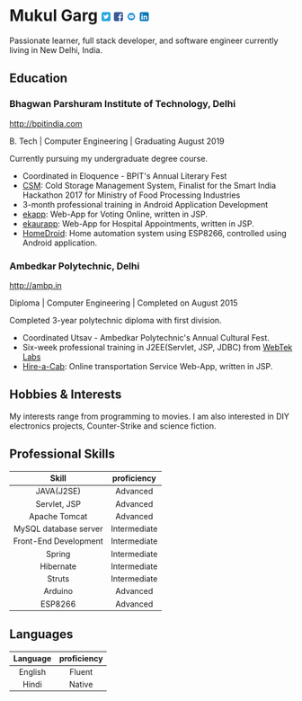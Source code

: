 # Mukul Garg  [![@m4MukulGarg](static/twitter_003.png)](http://bit.ly/ttm4mg) [![fb.com/m4MukulGarg](static/facebook_003.png)](http://bit.ly/m4mgfb) [![Send an Email](static/email-16.png)](mailto:m4mukulgarg@live.com) [![m4mukulgarg@live.com](static/linkedin_003.png)](http://bit.ly/m4mgLin) 
Passionate learner, full stack developer, and software engineer currently living in New Delhi, India. 

## Education
### Bhagwan Parshuram Institute of Technology, Delhi
http://bpitindia.com

B. Tech | Computer Engineering | Graduating August 2019

Currently pursuing my undergraduate degree course.
* Coordinated in Eloquence - BPIT's Annual Literary Fest
* [CSM](http://bit.ly/mg-csm): Cold Storage Management System, Finalist for the Smart India Hackathon 2017 for Ministry of Food Processing Industries
* 3-month professional training in Android Application Development 
* [ekapp](http://bit.ly/mg-ekapp): Web-App for Voting Online, written in JSP.
* [ekaurapp](http://bit.ly/mg-ekaurapp): Web-App for Hospital Appointments, written in JSP.
* [HomeDroid](http://bit.ly/mg-homedroid): Home automation system using ESP8266, controlled using Android application.

### Ambedkar Polytechnic, Delhi
http://ambp.in

Diploma | Computer Engineering | Completed on August 2015

Completed 3-year polytechnic diploma with first division.
+ Coordinated Utsav - Ambedkar Polytechnic's Annual Cultural Fest.
+ Six-week professional training in J2EE(Servlet, JSP, JDBC) from [WebTek Labs](www.webteklabs.com/)
+ [Hire-a-Cab](http://bit.ly/mg-hac): Online transportation Service Web-App, written in JSP. 

## Hobbies & Interests
My interests range from programming to movies. I am also interested in DIY electronics projects, Counter-Strike and science fiction.

## Professional Skills

|Skill                  | proficiency   |
|:---------------------:|:-------------:|
|JAVA(J2SE)             | Advanced      |
|Servlet, JSP           | Advanced      |
|Apache Tomcat          | Advanced      |
|MySQL database server  | Intermediate  |
|Front-End Development  | Intermediate  |
|Spring                 | Intermediate  |
|Hibernate              | Intermediate  |
|Struts                 | Intermediate  |
|Arduino                | Advanced      |
|ESP8266                | Advanced      |

## Languages

|Language | proficiency |
|:-------:|:-----------:|
|English  | Fluent      |
|Hindi    | Native      |
